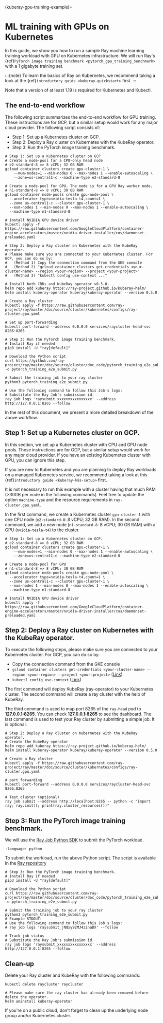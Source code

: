 (kuberay-gpu-training-example)=

# ML training with GPUs on Kubernetes
In this guide, we show you how to run a sample Ray machine learning training workload with GPU on Kubernetes infrastructure. We will run Ray's {ref}`PyTorch image training benchmark <pytorch_gpu_training_benchmark>` with a 1 gigabyte training set.

:::{note}
To learn the basics of Ray on Kubernetes, we recommend taking a look
at the {ref}`introductory guide <kuberay-quickstart>` first.
:::

Note that a version of at least 1.19 is required for Kubernetes and Kubectl.

## The end-to-end workflow
The following script summarizes the end-to-end workflow for GPU training. These instructions are for GCP, but a similar setup would work for any major cloud provider. The following script consists of:
- Step 1: Set up a Kubernetes cluster on GCP.
- Step 2: Deploy a Ray cluster on Kubernetes with the KubeRay operator.
- Step 3: Run the PyTorch image training benchmark.
```shell
# Step 1: Set up a Kubernetes cluster on GCP
# Create a node-pool for a CPU-only head node
# e2-standard-8 => 8 vCPU; 32 GB RAM
gcloud container clusters create gpu-cluster-1 \
    --num-nodes=1 --min-nodes 0 --max-nodes 1 --enable-autoscaling \
    --zone=us-central1-c --machine-type e2-standard-8

# Create a node-pool for GPU. The node is for a GPU Ray worker node.
# n1-standard-8 => 8 vCPU; 30 GB RAM
gcloud container node-pools create gpu-node-pool \
  --accelerator type=nvidia-tesla-t4,count=1 \
  --zone us-central1-c --cluster gpu-cluster-1 \
  --num-nodes 1 --min-nodes 0 --max-nodes 1 --enable-autoscaling \
  --machine-type n1-standard-8

# Install NVIDIA GPU device driver
kubectl apply -f https://raw.githubusercontent.com/GoogleCloudPlatform/container-engine-accelerators/master/nvidia-driver-installer/cos/daemonset-preloaded.yaml

# Step 2: Deploy a Ray cluster on Kubernetes with the KubeRay operator.
# Please make sure you are connected to your Kubernetes cluster. For GCP, you can do so by:
#   (Method 1) Copy the connection command from the GKE console
#   (Method 2) "gcloud container clusters get-credentials <your-cluster-name> --region <your-region> --project <your-project>"
#   (Method 3) "kubectl config use-context ..."

# Install both CRDs and KubeRay operator v0.5.0.
helm repo add kuberay https://ray-project.github.io/kuberay-helm/
helm install kuberay-operator kuberay/kuberay-operator --version 0.5.0

# Create a Ray cluster
kubectl apply -f https://raw.githubusercontent.com/ray-project/ray/master/doc/source/cluster/kubernetes/configs/ray-cluster.gpu.yaml

# Set up port-forwarding
kubectl port-forward --address 0.0.0.0 services/raycluster-head-svc 8265:8265

# Step 3: Run the PyTorch image training benchmark.
# Install Ray if needed
pip3 install -U "ray[default]"

# Download the Python script
curl https://github.com/ray-project/ray/master/doc/source/cluster/doc_code/pytorch_training_e2e_submit.py -o pytorch_training_e2e_submit.py

# Submit the training job to your ray cluster
python3 pytorch_training_e2e_submit.py

# Use the following command to follow this Job's logs:
# Substitute the Ray Job's submission id.
ray job logs 'raysubmit_xxxxxxxxxxxxxxxx' --address http://127.0.0.1:8265 --follow
```
In the rest of this document, we present a more detailed breakdown of the above workflow.

## Step 1: Set up a Kubernetes cluster on GCP.
In this section, we set up a Kubernetes cluster with CPU and GPU node pools. These instructions are for GCP, but a similar setup would work for any major cloud provider. If you have an existing Kubernetes cluster with GPU, you can ignore this step.

If you are new to Kubernetes and you are planning to deploy Ray workloads on a managed
Kubernetes service, we recommend taking a look at this {ref}`introductory guide <kuberay-k8s-setup>` first.

It is not necessary to run this example with a cluster having that much RAM (>30GB per node in the following commands). Feel free to update
the option `machine-type` and the resource requirements in `ray-cluster.gpu.yaml`.

In the first command, we create a Kubernetes cluster `gpu-cluster-1` with one CPU node (`e2-standard-8`: 8 vCPU; 32 GB RAM). In the second command,
we add a new node (`n1-standard-8`: 8 vCPU; 30 GB RAM) with a GPU (`nvidia-tesla-t4`) to the cluster.

```shell
# Step 1: Set up a Kubernetes cluster on GCP.
# e2-standard-8 => 8 vCPU; 32 GB RAM
gcloud container clusters create gpu-cluster-1 \
    --num-nodes=1 --min-nodes 0 --max-nodes 1 --enable-autoscaling \
    --zone=us-central1-c --machine-type e2-standard-8

# Create a node-pool for GPU
# n1-standard-8 => 8 vCPU; 30 GB RAM
gcloud container node-pools create gpu-node-pool \
  --accelerator type=nvidia-tesla-t4,count=1 \
  --zone us-central1-c --cluster gpu-cluster-1 \
  --num-nodes 1 --min-nodes 0 --max-nodes 1 --enable-autoscaling \
  --machine-type n1-standard-8

# Install NVIDIA GPU device driver
kubectl apply -f https://raw.githubusercontent.com/GoogleCloudPlatform/container-engine-accelerators/master/nvidia-driver-installer/cos/daemonset-preloaded.yaml
```

## Step 2: Deploy a Ray cluster on Kubernetes with the KubeRay operator.

To execute the following steps, please make sure you are connected to your Kubernetes cluster. For GCP, you can do so by:
* Copy the connection command from the GKE console
* `gcloud container clusters get-credentials <your-cluster-name> --region <your-region> --project <your-project>` ([Link](https://cloud.google.com/sdk/gcloud/reference/container/clusters/get-credentials))
* `kubectl config use-context` ([Link](https://kubernetes.io/docs/tasks/access-application-cluster/configure-access-multiple-clusters/))

The first command will deploy KubeRay (ray-operator) to your Kubernetes cluster. The second command will create a ray cluster with the help of KubeRay.

The third command is used to map port 8265 of the `ray-head` pod to **127.0.0.1:8265**. You can check
**127.0.0.1:8265** to see the dashboard. The last command is used to test your Ray cluster by submitting a simple job.
It is optional.

```shell
# Step 2: Deploy a Ray cluster on Kubernetes with the KubeRay operator.
# Create the KubeRay operator
helm repo add kuberay https://ray-project.github.io/kuberay-helm/
helm install kuberay-operator kuberay/kuberay-operator --version 0.5.0

# Create a Ray cluster
kubectl apply -f https://raw.githubusercontent.com/ray-project/ray/master/doc/source/cluster/kubernetes/configs/ray-cluster.gpu.yaml

# port forwarding
kubectl port-forward --address 0.0.0.0 services/raycluster-head-svc 8265:8265

# Test cluster (optional)
ray job submit --address http://localhost:8265 -- python -c "import ray; ray.init(); print(ray.cluster_resources())"
```

## Step 3: Run the PyTorch image training benchmark.
We will use the [Ray Job Python SDK](https://docs.ray.io/en/latest/cluster/running-applications/job-submission/sdk.html#ray-job-sdk) to submit the PyTorch workload.

```{literalinclude} /cluster/doc_code/pytorch_training_e2e_submit.py
:language: python
```

To submit the workload, run the above Python script. The script is available in the [Ray repository](https://github.com/ray-project/ray/tree/master/doc/source/cluster/doc_code/pytorch_training_e2e_submit.py)
```shell
# Step 3: Run the PyTorch image training benchmark.
# Install Ray if needed
pip3 install -U "ray[default]"

# Download the Python script
curl https://raw.githubusercontent.com/ray-project/ray/master/doc/source/cluster/doc_code/pytorch_training_e2e_submit.py -o pytorch_training_e2e_submit.py

# Submit the training job to your ray cluster
python3 pytorch_training_e2e_submit.py
# Example STDOUT:
# Use the following command to follow this Job's logs:
# ray job logs 'raysubmit_jNQxy92MJ4zinaDX' --follow

# Track job status
# Substitute the Ray Job's submission id.
ray job logs 'raysubmit_xxxxxxxxxxxxxxxx' --address http://127.0.0.1:8265 --follow
```

## Clean-up
Delete your Ray cluster and KubeRay with the following commands:
```shell
kubectl delete raycluster raycluster

# Please make sure the ray cluster has already been removed before delete the operator.
helm uninstall kuberay-operator
```
If you're on a public cloud, don't forget to clean up the underlying
node group and/or Kubernetes cluster.
